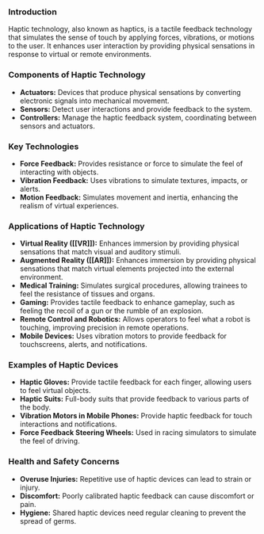 ### Introduction
Haptic technology, also known as haptics, is a tactile feedback technology that simulates the sense of touch by applying forces, vibrations, or motions to the user. It enhances user interaction by providing physical sensations in response to virtual or remote environments.

### Components of Haptic Technology
- **Actuators:** Devices that produce physical sensations by converting electronic signals into mechanical movement.
- **Sensors:** Detect user interactions and provide feedback to the system.
- **Controllers:** Manage the haptic feedback system, coordinating between sensors and actuators.

### Key Technologies
- **Force Feedback:** Provides resistance or force to simulate the feel of interacting with objects.
- **Vibration Feedback:** Uses vibrations to simulate textures, impacts, or alerts.
- **Motion Feedback:** Simulates movement and inertia, enhancing the realism of virtual experiences.

### Applications of Haptic Technology
- **Virtual Reality ([[VR]]):** Enhances immersion by providing physical sensations that match visual and auditory stimuli.
- **Augmented Reality ([[AR]]):** Enhances immersion by providing physical sensations that match virtual elements projected into the external environment.
- **Medical Training:** Simulates surgical procedures, allowing trainees to feel the resistance of tissues and organs.
- **Gaming:** Provides tactile feedback to enhance gameplay, such as feeling the recoil of a gun or the rumble of an explosion.
- **Remote Control and Robotics:** Allows operators to feel what a robot is touching, improving precision in remote operations.
- **Mobile Devices:** Uses vibration motors to provide feedback for touchscreens, alerts, and notifications.

### Examples of Haptic Devices
- **Haptic Gloves:** Provide tactile feedback for each finger, allowing users to feel virtual objects.
- **Haptic Suits:** Full-body suits that provide feedback to various parts of the body.
- **Vibration Motors in Mobile Phones:** Provide haptic feedback for touch interactions and notifications.
- **Force Feedback Steering Wheels:** Used in racing simulators to simulate the feel of driving.

### Health and Safety Concerns
- **Overuse Injuries:** Repetitive use of haptic devices can lead to strain or injury.
- **Discomfort:** Poorly calibrated haptic feedback can cause discomfort or pain.
- **Hygiene:** Shared haptic devices need regular cleaning to prevent the spread of germs.